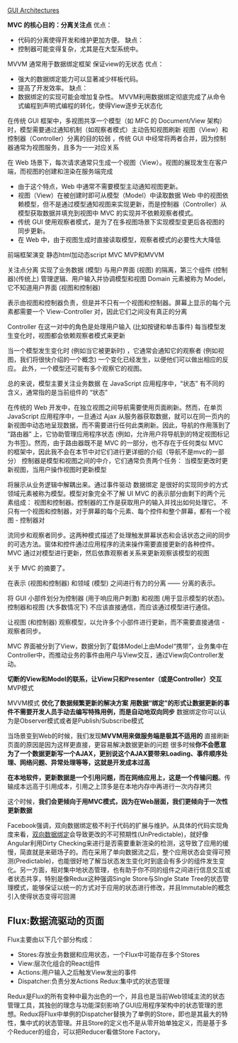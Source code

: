 [GUI Architectures](https://martinfowler.com/eaaDev/uiArchs.html)

**MVC 的核心目的：分离关注点**
优点：
- 代码的分离使得开发和维护更加方便。
缺点：
- 控制器可能变得复杂，尤其是在大型系统中。

MVVM 通常用于数据绑定框架 保证view的无状态
优点：
- 强大的数据绑定能力可以显著减少样板代码。
- 提高了开发效率。
缺点：
- 数据绑定的实现可能会增加复杂性。
MVVM利用数据绑定彻底完成了从命令式编程到声明式编程的转化，使得View逐步无状态化

在传统 GUI 框架中，多视图共享一个模型（如 MFC 的 Document/View 架构）时，模型需要通过通知机制（如观察者模式）主动告知视图刷新
视图（View）和控制器（Controller）分离的目的较弱 ，传统 GUI 中经常将两者合并，因为控制器通常为视图服务，且多为一一对应关系



在 Web 场景下，每次请求通常只生成一个视图（View）。视图的展现发生在客户端，而视图的创建和渲染在服务端完成 
- 由于这个特点，Web 中通常不需要模型主动通知视图更新。
- 视图（View）在被创建时即可从模型（Model）中读取数据
Web 中的视图依赖模型，但不是通过模型通知视图来实现更新，而是控制器（Controller）从模型获取数据并填充到视图中
MVC 的实现并不依赖观察者模式。
- 传统 GUI 使用观察者模式，是为了在多视图场景下实现模型变更后各视图的同步更新。
- 在 Web 中，由于视图生成时直接读取模型，观察者模式的必要性大大降低




前端框架演变
静态html加动态script
MVC
MVP和MVVM

关注点分离 实现了业务数据 (模型) 与用户界面 (视图) 的隔离，第三个组件 (控制器)(传统上) 管理逻辑、用户输入并协调模型和视图
Domain 元素被称为 Model，它不知道用户界面 (视图和控制器)

表示由视图和控制器负责，但是并不只有一个视图和控制器。屏幕上显示的每个元素都需要一个 View-Controller 对，因此它们之间没有真正的分离

Controller 在这一对中的角色是处理用户输入 (比如按键和单击事件)
每当模型发生变化时，视图都会依赖观察者模式来更新

当一个模型发生变化时 (例如当它被更新时) ，它通常会通知它的观察者 (例如视图，我们将很快介绍的一个概念) 一个变化已经发生，以便他们可以做出相应的反应。
此外，一个模型还可能有多个观察它的视图。

总的来说，模型主要关注业务数据
在 JavaScript 应用程序中，“状态” 有不同的含义，通常指的是当前组件的 “状态”

在传统的 Web 开发中，在独立视图之间导航需要使用页面刷新。然而，在单页 JavaScript 应用程序中，一旦通过 Ajax 从服务器获取数据，就可以在同一页内的新视图中动态地呈现数据，而不需要进行任何此类刷新。因此，导航的作用落到了 “路由器” 上，它协助管理应用程序状态 (例如，允许用户将导航到的特定视图标记为书签)。然而，由于路由器既不是 MVC 的一部分，也不存在于任何类似 MVC 的框架中，因此我不会在本节中对它们进行更详细的介绍（导航不是mvc的一部分）
控制器是模型和视图之间的中介，它们通常负责两个任务： 当模型更改时更新视图，当用户操作视图时更新模型

将展示从业务逻辑中解耦出来。通过事件驱动
数据绑定 是很好的实现同步的方式
领域元素被称为模型。模型对象完全不了解 UI
MVC 的表示部分由剩下的两个元素组成： 视图和控制器。控制器的工作是获取用户的输入并找出如何处理它。
不只有一个视图和控制器，对于屏幕的每个元素、每个控件和整个屏幕，都有一个视图 - 控制器对

流同步和观察者同步。这两种模式描述了处理触发屏幕状态和会话状态之间的同步的可选方法。窗体和控件通过应用程序的流来操作需要直接更新的各种控件。MVC 通过对模型进行更新，然后依靠观察者关系来更新观察该模型的视图



关于 MVC 的摘要了。

在表示 (视图和控制器) 和领域 (模型) 之间进行有力的分离 —— 分离的表示。

将 GUI 小部件划分为控制器 (用于响应用户刺激) 和视图 (用于显示模型的状态)。控制器和视图 (大多数情况下) 不应该直接通信，而应该通过模型进行通信。

让视图 (和控制器) 观察模型，以允许多个小部件进行更新，而不需要直接通信 - 观察者同步。

MVC
界面被分到了View，数据分到了载体Model上由Model“携带”，业务集中在Controller中，而推动业务的事件由用户与View交互，通过View向Controller发动。

**切断的View和Model的联系，让View只和Presenter（或是Controller）交互**
MVP模式




MVVM模式 **优化了数据频繁更新的解决方案**
**用数据“绑定”的形式让数据更新的事件不需要开发人员手动去编写特殊用例，而是自动地双向同步**
数据绑定你可以认为是Observer模式或者是Publish/Subscribe模式


当场景变到Web的时候，我们发现**MVVM用来做服务端是极其不适用的**
直接刷新页面的原因是因为这样更直接，更容易解决数据更新的问题
很多时候**你不会愿意为了一个数据更新写一个AJAX，更别说这个AJAX要带来Loading、事件顺序处理、网络问题、异常处理等等，这就是开发成本过高**

**在本地软件，更新数据是一个引用问题，而在网络应用上，这是一个传输问题**。传输成本远高于引用成本，引用之上顶多是在本地内存中再进行一次内存拷贝

这个时候，**我们会更倾向于用MVC模式，因为在Web层面，我们更倾向于一次性更新数据**



Facebook强调，双向数据绑定极不利于代码的扩展与维护。从具体的代码实现角度来看，[双向数据绑定](https://zhida.zhihu.com/search?content_id=2906970&content_type=Article&match_order=4&q=%E5%8F%8C%E5%90%91%E6%95%B0%E6%8D%AE%E7%BB%91%E5%AE%9A&zhida_source=entity)会导致更改的不可预期性(UnPredictable)，就好像Angular利用Dirty Checking来进行是否需要重新渲染的检测，这导致了应用的缓慢，简直就是来砸场子的。而在采用了单向数据流之后，整个应用状态会变得可预测(Predictable)，也能很好地了解当状态发生变化时到底会有多少的组件发生变化。另一方面，相对集中地状态管理，也有助于你不同的组件之间进行信息交互或者状态共享，特别是像Redux这种强调Single Store与SIngle State Tree的状态管理模式，能够保证以统一的方式对于应用的状态进行修改，并且Immutable的概念引入使得状态变得可回溯

## Flux:数据流驱动的页面
Flux主要由以下几个部分构成：
- Stores:存放业务数据和应用状态，一个Flux中可能存在多个Stores
- View:层次化组合的React组件
- Actions:用户输入之后触发View发出的事件
- Dispatcher:负责分发Actions
Redux:集中式的状态管理

Redux是Flux的所有变种中最为出色的一个，并且也是当前Web领域主流的状态管理工具，其独创的理念与功能深刻影响了GUI应用程序架构中的状态管理的思想。Redux将Flux中单例的Dispatcher替换为了单例的Store，即也是其最大的特性，集中式的状态管理。并且Store的定义也不是从零开始单独定义，而是基于多个Reducer的组合，可以把Reducer看做Store Factory。
